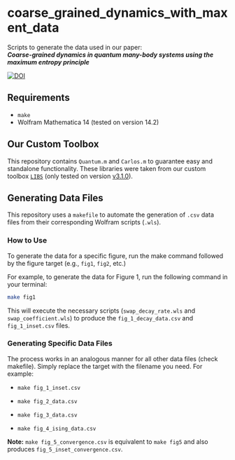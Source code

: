 # coarse_grained_dynamics_with_maxent_data

Scripts to generate the data used in our paper:  
**_Coarse-grained dynamics in quantum many-body systems using the maximum entropy principle_**

[![DOI](https://zenodo.org/badge/1028082909.svg)](https://doi.org/10.5281/zenodo.16618926)

## Requirements

- `make`
- Wolfram Mathematica 14 (tested on version 14.2)

## Our Custom Toolbox

This repository contains `Quantum.m` and `Carlos.m` to guarantee easy and standalone functionality. These libraries were taken from our custom toolbox [`LIBS`](https://github.com/carlospgmat03/libs) (only tested on version [v3.1.0](https://github.com/carlospgmat03/libs/releases/tag/v3.1.0)).

## Generating Data Files

This repository uses a `makefile` to automate the generation of `.csv` data files from their corresponding Wolfram scripts (`.wls`).

### How to Use

To generate the data for a specific figure, run the make command followed by the figure target (e.g., `fig1`, `fig2`, etc.)

For example, to generate the data for Figure 1, run the following command in your terminal:

```bash
make fig1
```
This will execute the necessary scripts (`swap_decay_rate.wls` and `swap_coefficient.wls`) to produce the `fig_1_decay_data.csv` and `fig_1_inset.csv` files.

### Generating Specific Data Files
The process works in an analogous manner for all other data files (check makefile). Simply replace the target with the filename you need. For example:

- `make fig_1_inset.csv`

- `make fig_2_data.csv`

- `make fig_3_data.csv`

- `make fig_4_ising_data.csv`

__Note:__ `make fig_5_convergence.csv` is equivalent to `make fig5` and also produces `fig_5_inset_convergence.csv`.

